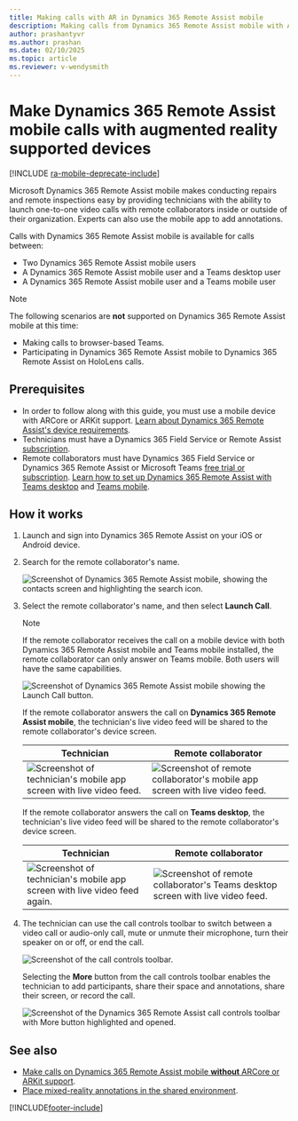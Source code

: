 ```yaml
---
title: Making calls with AR in Dynamics 365 Remote Assist mobile
description: Making calls from Dynamics 365 Remote Assist mobile with AR support 
author: prashantyvr
ms.author: prashan
ms.date: 02/10/2025
ms.topic: article
ms.reviewer: v-wendysmith
---
```


# Make Dynamics 365 Remote Assist mobile calls with augmented reality supported devices

[!INCLUDE [ra-mobile-deprecate-include](../../includes/ra-mobile-deprecate.md)]

Microsoft Dynamics 365 Remote Assist mobile makes conducting repairs and remote inspections easy by providing technicians with the ability to launch one-to-one video calls with remote collaborators inside or outside of their organization. Experts can also use the mobile app to add annotations.

Calls with Dynamics 365 Remote Assist mobile is available for calls between:

- Two Dynamics 365 Remote Assist mobile users
- A Dynamics 365 Remote Assist mobile user and a Teams desktop user
- A Dynamics 365 Remote Assist mobile user and a Teams mobile user

> [!NOTE]
> The following scenarios are **not** supported on Dynamics 365 Remote Assist mobile at this time:
>
> - Making calls to browser-based Teams.
> - Participating in Dynamics 365 Remote Assist mobile to Dynamics 365 Remote Assist on HoloLens calls.

## Prerequisites

- In order to follow along with this guide, you must use a mobile device with ARCore or ARKit support. [Learn about Dynamics 365 Remote Assist's device requirements](../requirements.md).
- Technicians must have a Dynamics 365 Field Service or Remote Assist [subscription](../buy-remote-assist.md).
- Remote collaborators must have Dynamics 365 Field Service or Dynamics 365 Remote Assist or Microsoft Teams [free trial or subscription](https://www.microsoft.com/microsoft-365/microsoft-teams/group-chat-software). [Learn how to set up Dynamics 365 Remote Assist with Teams desktop](../teams-pc-all.md) and [Teams mobile](../teams-mobile-all.md).

## How it works

1. Launch and sign into Dynamics 365 Remote Assist on your iOS or Android device.

2. Search for the remote collaborator's name.

   ![Screenshot of Dynamics 365 Remote Assist mobile, showing the contacts screen and highlighting the search icon.](./media/search-collaborator.PNG "Screenshot of Dynamics 365 Remote Assist mobile, showing the contacts screen and highlighting the search icon")

3. Select the remote collaborator's name, and then select **Launch Call**.

   > [!NOTE]
   > If the remote collaborator receives the call on a mobile device with both Dynamics 365 Remote Assist mobile and Teams mobile installed, the remote collaborator can only answer on Teams mobile. Both users will have the same capabilities. 

   ![Screenshot of Dynamics 365 Remote Assist mobile showing the Launch Call button.](./media/select-collaborator.PNG)

   If the remote collaborator answers the call on **Dynamics 365 Remote Assist mobile**, the technician's live video feed will be shared to the remote collaborator's device screen. 

    |Technician|Remote collaborator|
    |------------------------------------------------|------------------------------------------------|
    |![Screenshot of technician's mobile app screen with live video feed.](./media/technician-5.jpg)|![Screenshot of remote collaborator's mobile app screen with live video feed.](./media/remote-collaborator-5.jpg)| 

   If the remote collaborator answers the call on **Teams desktop**, the technician's live video feed will be shared to the remote collaborator's device screen. 

    |Technician|Remote collaborator|
    |----------------------------------|--------------------------------------------------------------------|
    |![Screenshot of technician's mobile app screen with live video feed again.](./media/technician-6.jpg)|![Screenshot of remote collaborator's Teams desktop screen with live video feed.](./media/remote-collaborator-desktop-6.jpg)| 

5. The technician can use the call controls toolbar to switch between a video call or audio-only call, mute or unmute their microphone, turn their speaker on or off, or end the call. 

   ![Screenshot of the call controls toolbar.](./media/call-controls-1.jpg)
   
   Selecting the **More** button from the call controls toolbar enables the technician to add participants, share their space and annotations, share their screen, or record the call.
    
    ![Screenshot of the Dynamics 365 Remote Assist call controls toolbar with More button highlighted and opened.](./media/call-controls-more-menu.jpg)

## See also

- [Make calls on Dynamics 365 Remote Assist mobile **without** ARCore or ARKit support](./calls-using-devices-without-ar.md).
- [Place mixed-reality annotations in the shared environment](./annotate-shared-environment.md).


[!INCLUDE[footer-include](../../includes/footer-banner.md)]
